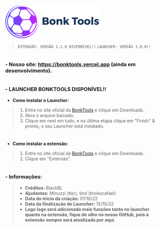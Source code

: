 <img src="/Images/IconBonkTools.png" alt="Icon"><img/> 

> `EXTENSÃO: VERSÃO 1.1.0 DISPONÍVEL!!`
> `LAUNCHER: VERSÃO 1.0.0!!`

# 
### - Nosso site: https://bonktools.vercel.app (ainda em desenvolvimento).
#
### - LAUNCHER BONKTOOLS DISPONÍVEL!!
 - **Como instalar o Launcher:**

> 1. Entre no site oficial da [BonkTools](https://bonktools.vercel.app) e clique em Downloads.
> 2. Abra o arquivo baixado.
> 3. Clique em next em tudo, e na última etapa clique em "Finish" & pronto, o seu Launcher está instalado.

#
 - **Como instalar a extensão:**

> 1. Entre no site oficial da [BonkTools](https://bonktools.vercel.app) e clique em Downloads.
> 2. Clique em "Extensão".

#


### - **Informações:**
> - **Créditos:** BlackBL 
> - **Ajudantes:** Minuzzi (tlor), tirol (tirolezrafael) 
> - **Data do inicio da criação:** 01/10/22
> - **Data da finalização do Launcher:** 15/10/22
> - **Logo logo será adicionado mais funções tanto no launcher quanto na extensão, fique de olho no nosso GitHub, pois a extensão sempre será atualizada por aqui.**

#
